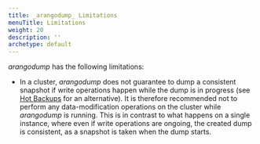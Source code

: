 ```yaml
---
title: _arangodump_ Limitations
menuTitle: Limitations
weight: 20
description: ''
archetype: default
---
```

_arangodump_ has the following limitations:

- In a cluster, _arangodump_ does not guarantee to dump a consistent snapshot
  if write operations happen while the dump is in progress (see
  [Hot Backups](../../../operations/backup-and-restore.md#hot-backups) for an alternative). It is
  therefore recommended not to  perform any data-modification operations on the
  cluster while _arangodump_ is running. This is in contrast to what happens on
  a single instance, where even if write operations are ongoing, the created dump
  is consistent, as a snapshot is taken when the dump starts.
